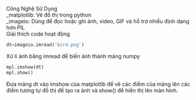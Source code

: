 Công Nghệ Sử Dụng<br>
_matplotlib: Vẽ đồ thị trong python<br>
_imageio: Dùng để đọc hoặc ghi ảnh, video, GIF và hỗ trợ nhiều định dạng hơn PIL<br>
Giải thích code hoạt động<br>
```python
dt=imageio.imread('bird.png')
```
Xử lí ảnh bằng imread để biến ảnh thành mảng numpy<br>
```python
mpl.imshow(dt)
mpl.show()
```
Đưa mảng dt vào imshow của matplotlib để vẽ các điểm của mảng lên các điểm tương tự đồ thị để tạo ra ảnh và show() để hiển thị lên màn hình.
